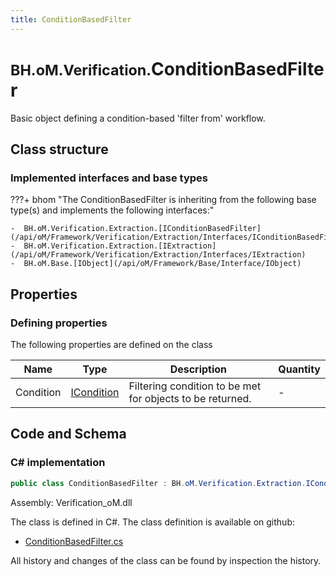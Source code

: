 ```yaml
---
title: ConditionBasedFilter
---
```


# <small>BH.oM.Verification.</small>**ConditionBasedFilter**

Basic object defining a condition-based 'filter from' workflow.

## Class structure

### Implemented interfaces and base types

???+ bhom "The ConditionBasedFilter is inheriting from the following base type(s) and implements the following interfaces:"

    -  BH.oM.Verification.Extraction.[IConditionBasedFilter](/api/oM/Framework/Verification/Extraction/Interfaces/IConditionBasedFilter)
    -  BH.oM.Verification.Extraction.[IExtraction](/api/oM/Framework/Verification/Extraction/Interfaces/IExtraction)
    -  BH.oM.Base.[IObject](/api/oM/Framework/Base/Interface/IObject)


## Properties



### Defining properties

The following properties are defined on the class

| Name             | Type             | Description      | Quantity         |
|------------------|------------------|------------------|------------------|
| Condition | [ICondition](/api/oM/Framework/Verification/Conditions/Interfaces/ICondition) | Filtering condition to be met for objects to be returned. | - |


## Code and Schema

### C# implementation

``` C# title="C#"
public class ConditionBasedFilter : BH.oM.Verification.Extraction.IConditionBasedFilter, BH.oM.Verification.Extraction.IExtraction, BH.oM.Base.IObject
```

Assembly: Verification_oM.dll

The class is defined in C#. The class definition is available on github:

- [ConditionBasedFilter.cs](https://github.com/BHoM/BHoM/blob/develop/Verification_oM/Extraction\ConditionBasedFilter.cs)

All history and changes of the class can be found by inspection the history.
